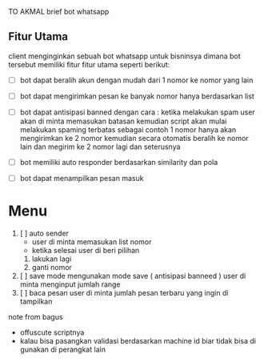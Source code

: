 TO AKMAL
brief bot whatsapp


## Fitur Utama

client menginginkan sebuah bot whatsapp untuk bisninsya dimana bot tersebut memiliki fitur fitur utama seperti berikut:

- [ ] bot dapat beralih akun dengan mudah dari 1 nomor ke nomor yang lain
- [ ] bot dapat mengirimkan pesan ke banyak nomor hanya berdasarkan list
- [ ] bot dapat antisipasi banned dengan cara :
    ketika melakukan spam user akan di minta memasukan batasan
	kemudian script akan mulai melakukan spaming terbatas
	sebagai contoh 1 nomor hanya akan mengirimkan ke 2 nomor
    kemudian secara otomatis beralih ke nomor lain
	dan megirim ke 2 nomor lagi dan seterusnya

- [ ] bot memiliki auto responder berdasarkan similarity dan pola
- [ ] bot dapat menampilkan pesan masuk

# Menu
1. [ ] auto sender
	- user di minta memasukan list nomor
	- ketika selesai user di beri pilihan
	 1. lakukan lagi
	 2. ganti nomor
2. [ ] save mode
	mengunakan mode save ( antisipasi banneed )
	user di minta menginput jumlah range
3. [ ] baca pesan
	user di minta jumlah pesan terbaru yang ingin di tampilkan

note from bagus
- offuscute scriptnya
- kalau bisa pasangkan validasi berdasarkan machine id biar tidak bisa di gunakan di perangkat lain
